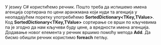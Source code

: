 ﻿У језику C# користићемо речник.
Пошто треба да испишемо имена агенција сортирана по цени аранжмана који нуди та агенција у неопадајућем поретку употребићемо **SortedDictionary<TKey,TValue>**.
Код **SortedDictionary<TKey,TValue>** сортирање се врши по кључевима па је згодно да нам кључеви буду цене, а вредности имена агенција.
Додавање новог елемента у речник вршимо помоћу метода **Add**.
Да бисмо обишли речник користимо **foreach** петљу.




